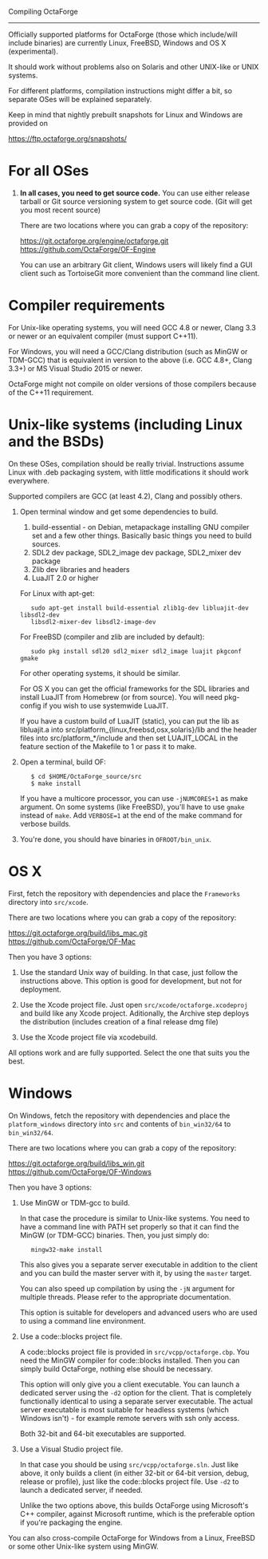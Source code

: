 Compiling OctaForge
*******************

Officially supported platforms for OctaForge (those which include/will include
binaries) are currently Linux, FreeBSD, Windows and OS X (experimental).

It should work without problems also on Solaris and other UNIX-like or UNIX
systems.

For different platforms, compilation instructions might differ a bit, so
separate OSes will be explained separately.

Keep in mind that nightly prebuilt snapshots for Linux and Windows are
provided on

https://ftp.octaforge.org/snapshots/

For all OSes
============

1. **In all cases, you need to get source code.**
   You can use either release tarball or Git source versioning system to get
   source code.
   (Git will get you most recent source)

   There are two locations where you can grab a copy of the repository:

   https://git.octaforge.org/engine/octaforge.git  
   https://github.com/OctaForge/OF-Engine

   You can use an arbitrary Git client, Windows users will likely find
   a GUI client such as TortoiseGit more convenient than the command line
   client.

Compiler requirements
=====================

For Unix-like operating systems, you will need GCC 4.8 or newer, Clang 3.3
or newer or an equivalent compiler (must support C++11).

For Windows, you will need a GCC/Clang distribution (such as MinGW or TDM-GCC)
that is equivalent in version to the above (i.e. GCC 4.8+, Clang 3.3+) or MS
Visual Studio 2015 or newer.

OctaForge might not compile on older versions of those compilers because of
the C++11 requirement.

Unix-like systems (including Linux and the BSDs)
================================================

On these OSes, compilation should be really trivial. Instructions assume Linux
with .deb packaging system, with little modifications it should work everywhere.

Supported compilers are GCC (at least 4.2), Clang and possibly others.

1. Open terminal window and get some dependencies to build.

   1. build-essential - on Debian, metapackage installing GNU compiler set and
      a few other things. Basically basic things you need to build sources.
   2. SDL2 dev package, SDL2_image dev package, SDL2_mixer dev package
   3. Zlib dev libraries and headers
   4. LuaJIT 2.0 or higher

   For Linux with apt-get:
   
   ```
      sudo apt-get install build-essential zlib1g-dev libluajit-dev libsdl2-dev
      libsdl2-mixer-dev libsdl2-image-dev
   ```

   For FreeBSD (compiler and zlib are included by default):

   ```
      sudo pkg install sdl20 sdl2_mixer sdl2_image luajit pkgconf gmake
   ```

   For other operating systems, it should be similar.

   For OS X you can get the official frameworks for the SDL libraries and
   install LuaJIT from Homebrew (or from source). You will need pkg-config
   if you wish to use systemwide LuaJIT.

   If you have a custom build of LuaJIT (static), you can put the lib as
   libluajit.a into src/platform_{linux,freebsd,osx,solaris}/lib and the
   header files into src/platform_*/include and then set LUAJIT_LOCAL in
   the feature section of the Makefile to 1 or pass it to make.

2. Open a terminal, build OF:

   ```
      $ cd $HOME/OctaForge_source/src
      $ make install
   ```

   If you have a multicore processor, you can use `-jNUMCORES+1` as make argument.
   On some systems (like FreeBSD), you'll have to use `gmake` instead of `make`.
   Add `VERBOSE=1` at the end of the make command for verbose builds.

3. You're done, you should have binaries in `OFROOT/bin_unix`.

OS X
====

First, fetch the repository with dependencies and place the `Frameworks` directory
into `src/xcode`.

There are two locations where you can grab a copy of the repository:

https://git.octaforge.org/build/libs_mac.git  
https://github.com/OctaForge/OF-Mac

Then you have 3 options:

1. Use the standard Unix way of building. In that case, just follow the
instructions above. This option is good for development, but not for deployment.

2. Use the Xcode project file. Just open `src/xcode/octaforge.xcodeproj` and
build like any Xcode project. Aditionally, the Archive step deploys the
distribution (includes creation of a final release dmg file)

3. Use the Xcode project file via xcodebuild.

All options work and are fully supported. Select the one that suits you the best.

Windows
=======

On Windows, fetch the repository with dependencies and place the `platform_windows`
directory into `src` and contents of `bin_win32/64` to `bin_win32/64`.

There are two locations where you can grab a copy of the repository:

https://git.octaforge.org/build/libs_win.git  
https://github.com/OctaForge/OF-Windows

Then you have 3 options:

1. Use MinGW or TDM-gcc to build.

   In that case the procedure is similar to Unix-like systems. You need to
   have a command line with PATH set properly so that it can find the MinGW
   (or TDM-GCC) binaries. Then, you just simply do:

   ```
      mingw32-make install
   ```

   This also gives you a separate server executable in addition to the client
   and you can build the master server with it, by using the `master` target.

   You can also speed up compilation by using the `-jN` argument for multiple
   threads. Please refer to the appropriate documentation.

   This option is suitable for developers and advanced users who are used to
   using a command line environment.

2. Use a code::blocks project file.

   A code::blocks project file is provided in `src/vcpp/octaforge.cbp`. You
   need the MinGW compiler for code::blocks installed. Then you can simply
   build OctaForge, nothing else should be necessary.

   This option will only give you a client executable. You can launch a
   dedicated server using the `-d2` option for the client. That is completely
   functionally identical to using a separate server executable. The actual
   server executable is most suitable for headless systems (which Windows
   isn't) - for example remote servers with ssh only access.

   Both 32-bit and 64-bit executables are supported.

3. Use a Visual Studio project file.

   In that case you should be using `src/vcpp/octaforge.sln`. Just like above,
   it only builds a client (in either 32-bit or 64-bit version, debug, release
   or profile), just like the code::blocks project file. Use `-d2` to launch
   a dedicated server, if needed.

   Unlike the two options above, this builds OctaForge using Microsoft's
   C++ compiler, against Microsoft runtime, which is the preferable option
   if you're packaging the engine.

You can also cross-compile OctaForge for Windows from a Linux, FreeBSD or
some other Unix-like system using MinGW.
